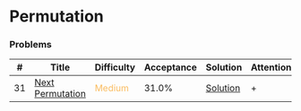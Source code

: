Permutation
===

### Problems
| #   | Title    |   Difficulty | Acceptance |Solution  | Attention |
| --- | --- | --- | --- | --- | --- |
|31 |[Next Permutation](https://leetcode.com/problems/next-permutation/) | <span style="color:#FABC60">Medium</span> | 31.0% |[Solution](../problems/31.md) | + | 